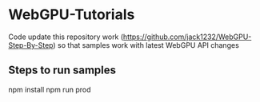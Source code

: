 # WebGPU-Tutorials
Code update this repository work (https://github.com/jack1232/WebGPU-Step-By-Step) so that samples work with latest WebGPU API changes

## Steps to run samples
npm install
npm run prod
